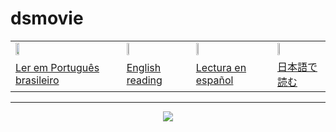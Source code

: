 # dsmovie


<div align="center">
 <table>
  <tr>
   <td><a href="https://github.com/gil-son/dsmovie/tree/main/subtitled-by-language/Brasil" ><img  width="20%" src="https://flagicons.lipis.dev/flags/4x3/br.svg" /></a></td>
    <td><a href="https://github.com/gil-son/dsmovie/tree/main/subtitled-by-language/English" ><img  width="20%" src="https://flagicons.lipis.dev/flags/4x3/us.svg" /></a></td>
    <td><a href="https://github.com/gil-son/dsmovie/tree/main/subtitled-by-language/España" ><img  width="20%" src="https://flagicons.lipis.dev/flags/4x3/es.svg" /></a></td>
    <td><a href="https://github.com/gil-son/dsmovie/tree/main/subtitled-by-language/日本" ><img  width="20%" src="https://flagicons.lipis.dev/flags/4x3/jp.svg" /></a></td>
  </tr>
  <tr>
    <td><a href="https://github.com/gil-son/dsmovie/tree/main/subtitled-by-language/Brasil" >Ler em Português brasileiro</a></td>
    <td><a href="https://github.com/gil-son/dsmovie/tree/main/subtitled-by-language/English" >English reading</a></td> 
    <td><a href="https://github.com/gil-son/dsmovie/tree/main/subtitled-by-language/España" >Lectura en español</a></td>
    <td><a href="https://github.com/gil-son/dsmovie/tree/main/subtitled-by-language/日本" >日本語で読む</a></td>
  </tr>
</table> 
  
  
</div>

<hr/>
<div align="center">
  <img src="https://i.ibb.co/kgNSnpv/git-support.png">
</div>
